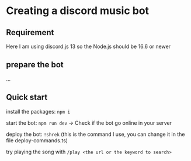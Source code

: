 # Creating a discord music bot

## Requirement

Here I am using discord.js 13 so the Node.js should be 16.6 or newer

## prepare the bot
...

## Quick start

install the packages: ```npm i```

start the bot: ```npm run dev``` -> Check if the bot go online in your server

deploy the bot: ```!shrek``` (this is the command I use, you can change it in the file deploy-commands.ts)

try playing the song with ```/play <the url or the keyword to search>```